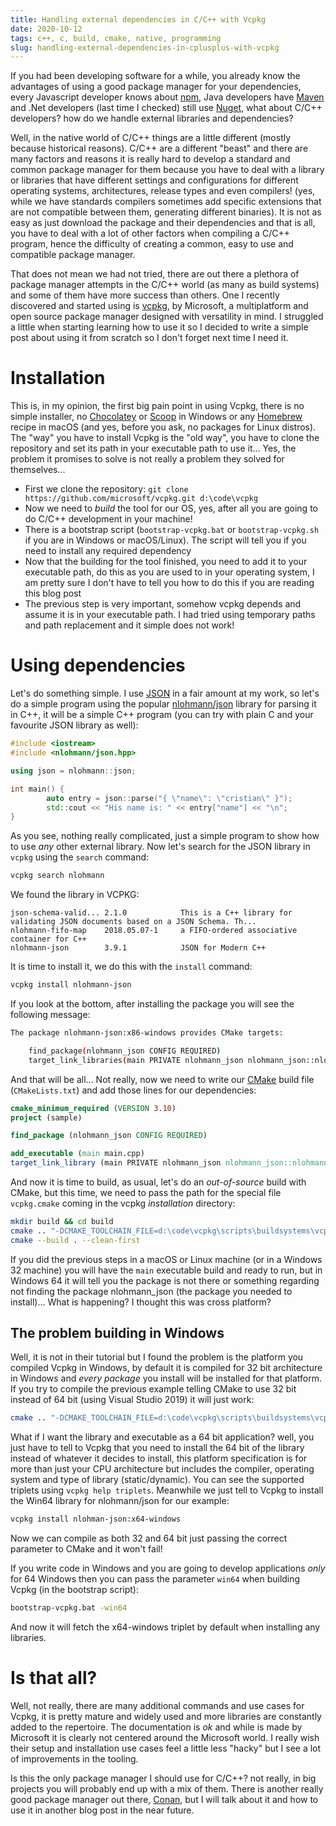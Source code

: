 ```yaml
---
title: Handling external dependencies in C/C++ with Vcpkg
date: 2020-10-12
tags: c++, c, build, cmake, native, programming
slug: handling-external-dependencies-in-cplusplus-with-vcpkg
---
```


If you had been developing software for a while, you already know the advantages of using a good package manager for your dependencies, every Javascript developer knows about [npm](https://npmjs.com), Java developers have [Maven](https://maven.apache.org) and .Net developers (last time I checked) still use [Nuget](https://www.nuget.org/), what about C/C++ developers? how do we handle external libraries and dependencies?

Well, in the native world of C/C++ things are a little different (mostly because historical reasons). C/C++ are a different "beast" and there are many factors and reasons it is really hard to develop a standard and common package manager for them because you have to deal with a library or libraries that have different settings and configurations for different operating systems, architectures, release types and even compilers! (yes, while we have standards compilers sometimes add specific extensions that are not compatible between them, generating different binaries). It is not as easy as just download the package and their dependencies and that is all, you have to deal with a lot of other factors when compiling a C/C++ program, hence the difficulty of creating a common, easy to use and compatible package manager.

That does not mean we had not tried, there are out there a plethora of package manager attempts in the C/C++ world (as many as build systems) and some of them have more success than others. One I recently discovered and started using is [vcpkg](https://github.com/microsoft/vcpkg), by Microsoft, a multiplatform and open source package manager designed with versatility in mind. I struggled a little when starting learning how to use it so I decided to write a simple post about using it from scratch so I don't forget next time I need it.

# Installation

This is, in my opinion, the first big pain point in using Vcpkg, there is no simple installer, no [Chocolatey](https://chocolatey.org) or [Scoop](https://scoop.sh) in Windows or any [Homebrew](https://brew.sh/) recipe in macOS (and yes, before you ask, no packages for Linux distros). The "way" you have to install Vcpkg is the "old way", you have to clone the repository and set its path in your executable path to use it... Yes, the problem it promises to solve is not really a problem they solved for themselves...

 - First we clone the repository: `git clone https://github.com/microsoft/vcpkg.git d:\code\vcpkg`
 - Now we need to _build_ the tool for our OS, yes, after all you are going to do C/C++ development in your machine!
 - There is a bootstrap script (`bootstrap-vcpkg.bat` or `bootstrap-vcpkg.sh` if you are in Windows or macOS/Linux). The script will tell you if you need to install any required dependency
 - Now that the building for the tool finished, you need to add it to your executable path, do this as you are used to in your operating system, I am pretty sure I don't have to tell you how to do this if you are reading this blog post
 - The previous step is very important, somehow vcpkg depends and assume it is in your executable path. I had tried using temporary paths and path replacement and it simple does not work!

# Using dependencies

Let's do something simple. I use [JSON](https://en.wikipedia.org/wiki/JSON) in a fair amount at my work, so let's do a simple program using the popular [nlohmann/json](https://github.com/nlohmann/json) library for parsing it in C++, it will be a simple C++ program (you can try with plain C and your favourite JSON library as well):

```c++
#include <iostream>
#include <nlohmann/json.hpp>

using json = nlohmann::json;

int main() {
        auto entry = json::parse("{ \"name\": \"cristian\" }");
        std::cout << "His name is: " << entry["name"] << "\n";
}
```

As you see, nothing really complicated, just a simple program to show how to use _any_ other external library. Now let's search for the JSON library in `vcpkg` using the `search` command:

```bash
vcpkg search nlohmann
```

We found the library in VCPKG:

```
json-schema-valid... 2.1.0            This is a C++ library for validating JSON documents based on a JSON Schema. Th...
nlohmann-fifo-map    2018.05.07-1     a FIFO-ordered associative container for C++
nlohmann-json        3.9.1            JSON for Modern C++
```

It is time to install it, we do this with the `install` command:

```bash
vcpkg install nlohmann-json
```

If you look at the bottom, after installing the package you will see the following message:

```bash
The package nlohmann-json:x86-windows provides CMake targets:

    find_package(nlohmann_json CONFIG REQUIRED)
    target_link_libraries(main PRIVATE nlohmann_json nlohmann_json::nlohmann_json)
```

And that will be all... Not really, now we need to write our [CMake](https://cprieto.com/tag/cmake.html) build file (`CMakeLists.txt`) and add those lines for our dependencies:

```cmake
cmake_minimum_required (VERSION 3.10)
project (sample)

find_package (nlohmann_json CONFIG REQUIRED)

add_executable (main main.cpp)
target_link_library (main PRIVATE nlohmann_json nlohmann_json::nlohmann_json)
```

And now it is time to build, as usual, let's do an _out-of-source_ build with CMake, but this time, we need to pass the path for the special file `vcpkg.cmake` coming in the vcpkg _installation_ directory:

```bash
mkdir build && cd build
cmake .. "-DCMAKE_TOOLCHAIN_FILE=d:\code\vcpkg\scripts\buildsystems\vcpkg.cmake"
cmake --build . --clean-first
```

If you did the previous steps in a macOS or Linux machine (or in a Windows 32 machine) you will have the `main` executable build and ready to run, but in Windows 64 it will tell you the package is not there or something regarding not finding the package nlohmann_json (the package you needed to install)... What is happening? I thought this was cross platform?

## The problem building in Windows

Well, it is not in their tutorial but I found the problem is the platform you compiled Vcpkg in Windows, by default it is compiled for 32 bit architecture in Windows and _every package_ you install will be installed for that platform. If you try to compile the previous example telling CMake to use 32 bit instead of 64 bit (using Visual Studio 2019) it will just work:

```bash
cmake .. "-DCMAKE_TOOLCHAIN_FILE=d:\code\vcpkg\scripts\buildsystems\vcpkg.cmake" -A Win32
```

What if I want the library and executable as a 64 bit application? well, you just have to tell to Vcpkg that you need to install the 64 bit of the library instead of whatever it decides to install, this platform specification is for more than just your CPU architecture but includes the compiler, operating system and type of library (static/dynamic). You can see the supported triplets using `vcpkg help triplets`. Meanwhile we just tell to Vcpkg to install the Win64 library for nlohmann/json for our example:

```bash
vcpkg install nlohman-json:x64-windows
```

Now we can compile as both 32 and 64 bit just passing the correct parameter to CMake and it won't fail!

If you write code in Windows and you are going to develop applications _only_ for 64 Windows then you can pass the parameter `win64` when building Vcpkg (in the bootstrap script):

```bash
bootstrap-vcpkg.bat -win64
```

And now it will fetch the x64-windows triplet by default when installing any libraries.

# Is that all?

Well, not really, there are many additional commands and use cases for Vcpkg, it is pretty mature and widely used and more libraries are constantly added to the repertoire. The documentation is _ok_ and while is made by Microsoft it is clearly not centered around the Microsoft world. I really wish their setup and installation use cases feel a little less "hacky" but I see a lot of improvements in the tooling.

Is this the only package manager I should use for C/C++? not really, in big projects you will probably end up with a mix of them. There is another really good package manager out there, [Conan](https://conan.io/), but I will talk about it and how to use it in another blog post in the near future.
